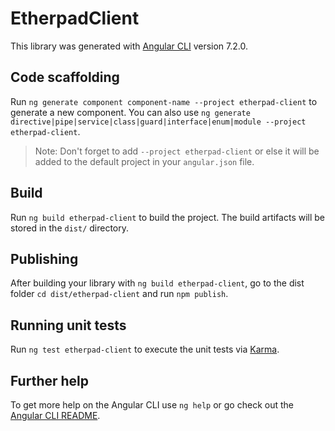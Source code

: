 # EtherpadClient

This library was generated with [Angular CLI](https://github.com/angular/angular-cli) version 7.2.0.

## Code scaffolding

Run `ng generate component component-name --project etherpad-client` to generate a new component. You can also use `ng generate directive|pipe|service|class|guard|interface|enum|module --project etherpad-client`.
> Note: Don't forget to add `--project etherpad-client` or else it will be added to the default project in your `angular.json` file. 

## Build

Run `ng build etherpad-client` to build the project. The build artifacts will be stored in the `dist/` directory.

## Publishing

After building your library with `ng build etherpad-client`, go to the dist folder `cd dist/etherpad-client` and run `npm publish`.

## Running unit tests

Run `ng test etherpad-client` to execute the unit tests via [Karma](https://karma-runner.github.io).

## Further help

To get more help on the Angular CLI use `ng help` or go check out the [Angular CLI README](https://github.com/angular/angular-cli/blob/master/README.md).

